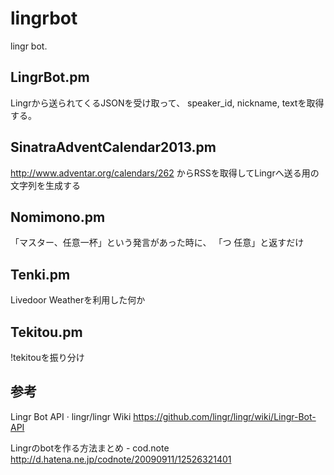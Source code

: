 lingrbot
========
lingr bot.

LingrBot.pm
-----------
Lingrから送られてくるJSONを受け取って、
speaker_id, nickname, textを取得する。


SinatraAdventCalendar2013.pm
----------------------------
http://www.adventar.org/calendars/262
からRSSを取得してLingrへ送る用の文字列を生成する

Nomimono.pm
-----------
「マスター、任意一杯」という発言があった時に、
「つ 任意」と返すだけ

Tenki.pm
--------
Livedoor Weatherを利用した何か


Tekitou.pm
----------
!tekitouを振り分け





参考
----
Lingr Bot API · lingr/lingr Wiki
https://github.com/lingr/lingr/wiki/Lingr-Bot-API

Lingrのbotを作る方法まとめ - cod.note
http://d.hatena.ne.jp/codnote/20090911/12526321401
